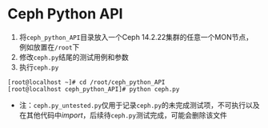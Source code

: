 # Ceph Python API
1. 将`ceph_python_API`目录放入一个Ceph 14.2.22集群的任意一个MON节点，例如放置在`/root`下
2. 修改`ceph.py`结尾的测试用例和参数
3. 执行`ceph.py`
```
[root@localhost ~]# cd /root/ceph_python_API
[root@localhost ceph_python_API]# python ceph.py
```
- 注：`ceph.py_untested.py`仅用于记录`ceph.py`的未完成测试项，不可执行以及在其他代码中*import*，后续待`ceph.py`测试完成，可能会删除该文件